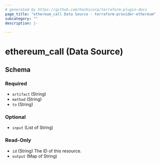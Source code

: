 ```yaml
---
# generated by https://github.com/hashicorp/terraform-plugin-docs
page_title: "ethereum_call Data Source - terraform-provider-ethereum"
subcategory: ""
description: |-
  
---
```


# ethereum_call (Data Source)





<!-- schema generated by tfplugindocs -->
## Schema

### Required

- `artifact` (String)
- `method` (String)
- `to` (String)

### Optional

- `input` (List of String)

### Read-Only

- `id` (String) The ID of this resource.
- `output` (Map of String)
